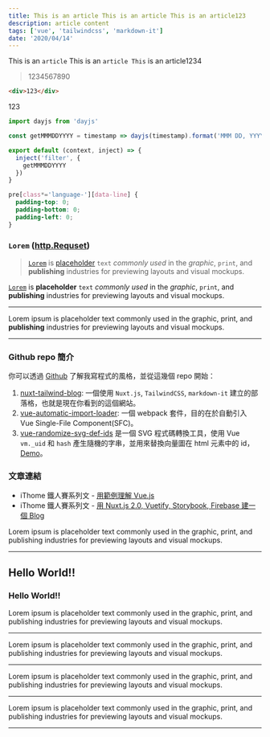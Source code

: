 ```yaml
---
title: This is an article This is an article This is an article123
description: article content
tags: ['vue', 'tailwindcss', 'markdown-it']
date: '2020/04/14'
---
```


This is an `article` This is an `article This` is an article1234

> 1234567890

```html
<div>123</div>
```

123

```js
import dayjs from 'dayjs'

const getMMMDDYYYY = timestamp => dayjs(timestamp).format('MMM DD, YYYY')

export default (context, inject) => {
  inject('filter', {
    getMMMDDYYYY
  })
}

```

```css
pre[class*='language-'][data-line] {
  padding-top: 0;
  padding-bottom: 0;
  padding-left: 0;
}
```

### `Lorem` ([http.Requset](#123))

> [`Lorem`](#Lorem) is [placeholder](#Lorem) `text` *commonly used* in the _graphic_, `print`, and __publishing__ industries for previewing layouts and visual mockups.

[`Lorem`](/posts) is **placeholder** `text` *commonly used* in the _graphic_, `print`, and __publishing__ industries for previewing layouts and visual mockups.

---

Lorem ipsum is placeholder text commonly used in the graphic, print, and __publishing__ industries for previewing layouts and visual mockups.

---

### Github repo 簡介

你可以透過 [Github](https://github.com/hunterliu1003) 了解我寫程式的風格，並從這幾個 repo 開始：

1. [nuxt-tailwind-blog](https://github.com/hunterliu1003/nuxt-tailwind-blog): 一個使用 `Nuxt.js`, `TailwindCSS`, `markdown-it` 建立的部落格，也就是現在你看到的這個網站。
2. [vue-automatic-import-loader](https://github.com/hunterliu1003/vue-automatic-import-loader): 一個 webpack 套件，目的在於自動引入 Vue Single-File Component(SFC)。
3. [vue-randomize-svg-def-ids](https://github.com/hunterliu1003/vue-randomize-svg-def-ids) 是一個 SVG 程式碼轉換工具，使用 Vue `vm._uid` 和 `hash` 產生隨機的字串，並用來替換向量圖在 html 元素中的 id，[Demo](https://hunterliu1003.github.io/vue_randomize_svg_def_ids/)。 

### 文章連結

- iThome 鐵人賽系列文 - [用範例理解 Vue.js](https://ithelp.ithome.com.tw/users/20107107/ironman/1243)
- iThome 鐵人賽系列文 - [用 Nuxt.js 2.0, Vuetify, Storybook, Firebase 建一個 Blog](https://ithelp.ithome.com.tw/users/20107107/ironman/1614)


Lorem ipsum is placeholder text commonly used in the graphic, print, and publishing industries for previewing layouts and visual mockups.

---

## Hello World!!

### Hello World!!

Lorem ipsum is placeholder text commonly used in the graphic, print, and publishing industries for previewing layouts and visual mockups.

---

Lorem ipsum is placeholder text commonly used in the graphic, print, and publishing industries for previewing layouts and visual mockups.

---

Lorem ipsum is placeholder text commonly used in the graphic, print, and publishing industries for previewing layouts and visual mockups.

---

Lorem ipsum is placeholder text commonly used in the graphic, print, and publishing industries for previewing layouts and visual mockups.

---
